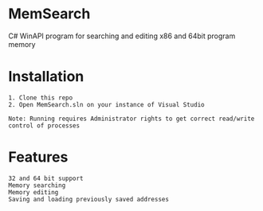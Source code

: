 # MemSearch
C# WinAPI program for searching and editing x86 and 64bit program memory 

# Installation

```
1. Clone this repo
2. Open MemSearch.sln on your instance of Visual Studio

Note: Running requires Administrator rights to get correct read/write control of processes
```

# Features
```
32 and 64 bit support
Memory searching
Memory editing
Saving and loading previously saved addresses
```
